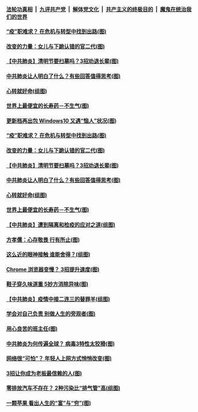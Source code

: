 ####  [法轮功真相](../../../../basic/blob/master/README.md?t=03310230) &nbsp;|&nbsp; [九评共产党](../../../../9ping.md/blob/master/README.md?t=03310230) &nbsp;|&nbsp; [解体党文化](../../../../jtdwh.md/blob/master/README.md?t=03310230)  &nbsp;|&nbsp; [共产主义的终极目的](../../../../gczydzjmd.md/blob/master/README.md?t=03310230) &nbsp;|&nbsp; [魔鬼在统治我们的世界](../../../../mgztzwmdsj.md/blob/master/README.md?t=03310230) 

#### [“疫”职难求？ 在危机与转型中找到出路(图)](../pages/p8/928006.md?t=03310230) 

#### [改变的力量：女儿与下跪认错的官二代(图)](../pages/p8/924925.md?t=03310230) 

#### [【中共肺炎】清明节要扫墓吗？3招劝退长辈(图)](../pages/p8/927615.md?t=03310230) 

#### [中共肺炎让人明白了什么？有些回答值得思考(图)](../pages/p8/927992.md?t=03310230) 

#### [心转就好命(组图)](../pages/p8/927836.md?t=03310230) 

#### [世界上最便宜的长寿药－不生气(图)](../pages/p8/927604.md?t=03310230) 

#### [更新档再出包 Windows10 又遇“恼人”状况(图)](../pages/p8/928027.md?t=03310230) 

#### [“疫”职难求？ 在危机与转型中找到出路(图)](../pages/p8/928006.md?t=03310230) 

#### [改变的力量：女儿与下跪认错的官二代(图)](../pages/p8/924925.md?t=03310230) 

#### [【中共肺炎】清明节要扫墓吗？3招劝退长辈(图)](../pages/p8/927615.md?t=03310230) 

#### [中共肺炎让人明白了什么？有些回答值得思考(图)](../pages/p8/927992.md?t=03310230) 

#### [心转就好命(组图)](../pages/p8/927836.md?t=03310230) 

#### [世界上最便宜的长寿药－不生气(图)](../pages/p8/927604.md?t=03310230) 

#### [【中共肺炎】遭到隔离和检疫的应对之道(组图)](../pages/p8/927827.md?t=03310230) 

#### [方孝儒：心存敬畏 行有所止(图)](../pages/p8/927618.md?t=03310230) 

#### [这么近的眼神接触 谁能舍得？(组图)](../pages/p8/927825.md?t=03310230) 

#### [Chrome 浏览器变慢？ 3招提升速度(图)](../pages/p8/927824.md?t=03310230) 

#### [鞋子穿久味道重 5妙方消除异味(图)](../pages/p8/927774.md?t=03310230) 

#### [【中共肺炎】疫情中接二连三的替罪羊(组图)](../pages/p8/927573.md?t=03310230) 

#### [学会对自己负责 别做人生的旁观者(图)](../pages/p8/927599.md?t=03310230) 

#### [用心良苦的班主任(图)](../pages/p8/927693.md?t=03310230) 

#### [中共肺炎为何传遍全球？ 病毒3特性太狡猾(图)](../pages/p8/927690.md?t=03310230) 

#### [网络很“可怕”？ 年轻人上网方式悄悄改变(图)](../pages/p8/927593.md?t=03310230) 

#### [3招让你成为老板最信赖的人(图)](../pages/p8/927616.md?t=03310230) 

#### [零排放汽车不存在？ 2种污染比“排气管”高(组图)](../pages/p8/927584.md?t=03310230) 

#### [一颗苹果 看出人生的“富”与“穷”(图)](../pages/p8/927555.md?t=03310230) 


